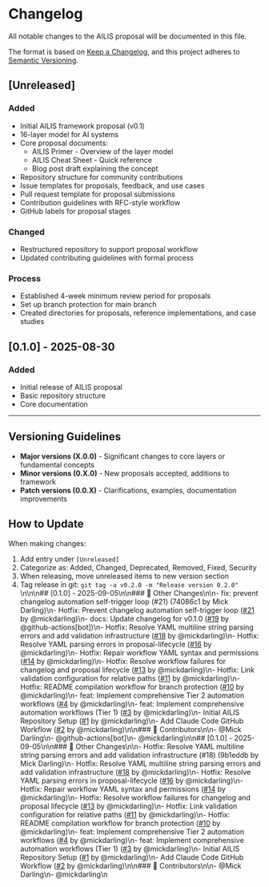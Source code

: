 # Changelog

All notable changes to the AILIS proposal will be documented in this file.

The format is based on [Keep a Changelog](https://keepachangelog.com/en/1.1.0/),
and this project adheres to [Semantic Versioning](https://semver.org/spec/v2.0.0.html).

## [Unreleased]

### Added
- Initial AILIS framework proposal (v0.1)
- 16-layer model for AI systems
- Core proposal documents:
  - AILIS Primer - Overview of the layer model
  - AILIS Cheat Sheet - Quick reference
  - Blog post draft explaining the concept
- Repository structure for community contributions
- Issue templates for proposals, feedback, and use cases
- Pull request template for proposal submissions
- Contribution guidelines with RFC-style workflow
- GitHub labels for proposal stages

### Changed
- Restructured repository to support proposal workflow
- Updated contributing guidelines with formal process

### Process
- Established 4-week minimum review period for proposals
- Set up branch protection for main branch
- Created directories for proposals, reference implementations, and case studies

## [0.1.0] - 2025-08-30

### Added
- Initial release of AILIS proposal
- Basic repository structure
- Core documentation

---

## Versioning Guidelines

- **Major versions (X.0.0)** - Significant changes to core layers or fundamental concepts
- **Minor versions (0.X.0)** - New proposals accepted, additions to framework
- **Patch versions (0.0.X)** - Clarifications, examples, documentation improvements

## How to Update

When making changes:
1. Add entry under `[Unreleased]`
2. Categorize as: Added, Changed, Deprecated, Removed, Fixed, Security
3. When releasing, move unreleased items to new version section
4. Tag release in git: `git tag -a v0.2.0 -m "Release version 0.2.0"`
\n\n\n## [0.1.0] - 2025-09-05\n\n### 🔄 Other Changes\n\n- fix: prevent changelog automation self-trigger loop (#21) (74086c1 by Mick Darling)\n- Hotfix: Prevent changelog automation self-trigger loop ([#21](https://github.com/DollhouseMCP/AILIS/pull/21) by @mickdarling)\n- docs: Update changelog for v0.1.0 ([#19](https://github.com/DollhouseMCP/AILIS/pull/19) by @github-actions[bot])\n- Hotfix: Resolve YAML multiline string parsing errors and add validation infrastructure ([#18](https://github.com/DollhouseMCP/AILIS/pull/18) by @mickdarling)\n- Hotfix: Resolve YAML parsing errors in proposal-lifecycle ([#16](https://github.com/DollhouseMCP/AILIS/pull/16) by @mickdarling)\n- Hotfix: Repair workflow YAML syntax and permissions ([#14](https://github.com/DollhouseMCP/AILIS/pull/14) by @mickdarling)\n- Hotfix: Resolve workflow failures for changelog and proposal lifecycle ([#13](https://github.com/DollhouseMCP/AILIS/pull/13) by @mickdarling)\n- Hotfix: Link validation configuration for relative paths ([#11](https://github.com/DollhouseMCP/AILIS/pull/11) by @mickdarling)\n- Hotfix: README compilation workflow for branch protection ([#10](https://github.com/DollhouseMCP/AILIS/pull/10) by @mickdarling)\n- feat: Implement comprehensive Tier 2 automation workflows ([#4](https://github.com/DollhouseMCP/AILIS/pull/4) by @mickdarling)\n- feat: Implement comprehensive automation workflows (Tier 1) ([#3](https://github.com/DollhouseMCP/AILIS/pull/3) by @mickdarling)\n- Initial AILIS Repository Setup ([#1](https://github.com/DollhouseMCP/AILIS/pull/1) by @mickdarling)\n- Add Claude Code GitHub Workflow ([#2](https://github.com/DollhouseMCP/AILIS/pull/2) by @mickdarling)\n\n### 👥 Contributors\n\n- @Mick Darling\n- @github-actions[bot]\n- @mickdarling\n\n## [0.1.0] - 2025-09-05\n\n### 🔄 Other Changes\n\n- Hotfix: Resolve YAML multiline string parsing errors and add validation infrastructure (#18) (9b1eddb by Mick Darling)\n- Hotfix: Resolve YAML multiline string parsing errors and add validation infrastructure ([#18](https://github.com/DollhouseMCP/AILIS/pull/18) by @mickdarling)\n- Hotfix: Resolve YAML parsing errors in proposal-lifecycle ([#16](https://github.com/DollhouseMCP/AILIS/pull/16) by @mickdarling)\n- Hotfix: Repair workflow YAML syntax and permissions ([#14](https://github.com/DollhouseMCP/AILIS/pull/14) by @mickdarling)\n- Hotfix: Resolve workflow failures for changelog and proposal lifecycle ([#13](https://github.com/DollhouseMCP/AILIS/pull/13) by @mickdarling)\n- Hotfix: Link validation configuration for relative paths ([#11](https://github.com/DollhouseMCP/AILIS/pull/11) by @mickdarling)\n- Hotfix: README compilation workflow for branch protection ([#10](https://github.com/DollhouseMCP/AILIS/pull/10) by @mickdarling)\n- feat: Implement comprehensive Tier 2 automation workflows ([#4](https://github.com/DollhouseMCP/AILIS/pull/4) by @mickdarling)\n- feat: Implement comprehensive automation workflows (Tier 1) ([#3](https://github.com/DollhouseMCP/AILIS/pull/3) by @mickdarling)\n- Initial AILIS Repository Setup ([#1](https://github.com/DollhouseMCP/AILIS/pull/1) by @mickdarling)\n- Add Claude Code GitHub Workflow ([#2](https://github.com/DollhouseMCP/AILIS/pull/2) by @mickdarling)\n\n### 👥 Contributors\n\n- @Mick Darling\n- @mickdarling\n